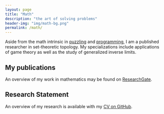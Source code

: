 ```yaml
---
layout: page
title: "Math"
description: "the art of solving problems"
header-img: "img/math-bg.png"
permalink: /math/
---
```


Aside from the math intrinsic in [puzzling](/puzzles/) and
[programming](/code/), I am a published researcher in
set-theoretic topology. My specializations include applications
of game theory as well as the study of generalized
inverse limits.

## My publications

An overview of my work in mathematics may be found on
[ResearchGate](https://www.researchgate.net/profile/Steven_Clontz).

## Research Statement

An overview of my research is available with my
[CV on GitHub](http://github.com/StevenClontz/cv).